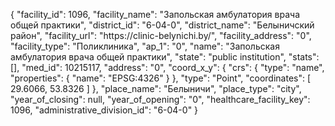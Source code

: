 {
    "facility_id": 1096,
    "facility_name": "Запольская амбулатория врача общей практики",
    "district_id": "6-04-0",
    "district_name": "Белыничский район",
    "facility_url": "https:\/\/clinic-belynichi.by\/",
    "facility_address": "0",
    "facility_type": "Поликлиника",
    "ap_1": "0",
    "name": "Запольская амбулатория врача общей практики",
    "state": "public institution",
    "stats": [],
    "med_id": 10215117,
    "address": "0",
    "coord_x_y": {
        "crs": {
            "type": "name",
            "properties": {
                "name": "EPSG:4326"
            }
        },
        "type": "Point",
        "coordinates": [
            29.6066,
            53.8326
        ]
    },
    "place_name": "Белыничи",
    "place_type": "city",
    "year_of_closing": null,
    "year_of_opening": "0",
    "healthcare_facility_key": 1096,
    "administrative_division_id": "6-04-0"
}